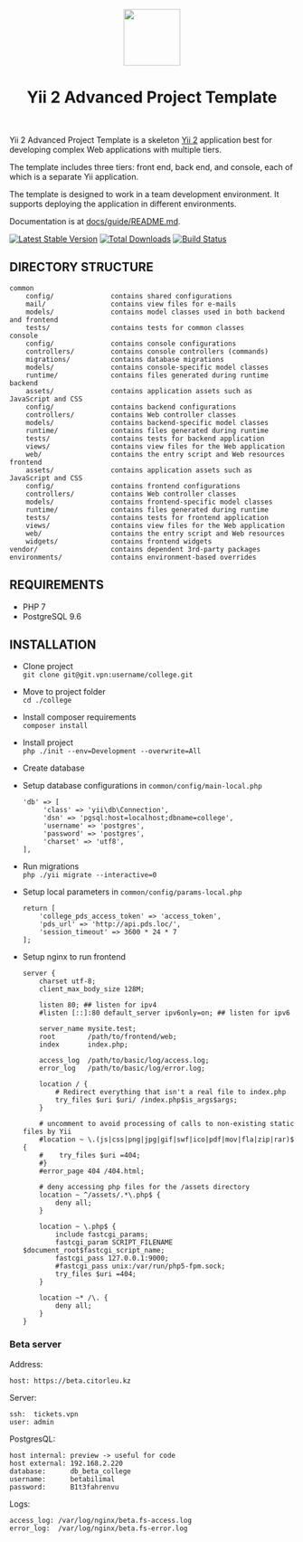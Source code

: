 <p align="center">
    <a href="https://github.com/yiisoft" target="_blank">
        <img src="https://avatars0.githubusercontent.com/u/993323" height="100px">
    </a>
    <h1 align="center">Yii 2 Advanced Project Template</h1>
    <br>
</p>

Yii 2 Advanced Project Template is a skeleton [Yii 2](http://www.yiiframework.com/) application best for
developing complex Web applications with multiple tiers.

The template includes three tiers: front end, back end, and console, each of which
is a separate Yii application.

The template is designed to work in a team development environment. It supports
deploying the application in different environments.

Documentation is at [docs/guide/README.md](docs/guide/README.md).

[![Latest Stable Version](https://img.shields.io/packagist/v/yiisoft/yii2-app-advanced.svg)](https://packagist.org/packages/yiisoft/yii2-app-advanced)
[![Total Downloads](https://img.shields.io/packagist/dt/yiisoft/yii2-app-advanced.svg)](https://packagist.org/packages/yiisoft/yii2-app-advanced)
[![Build Status](https://travis-ci.org/yiisoft/yii2-app-advanced.svg?branch=master)](https://travis-ci.org/yiisoft/yii2-app-advanced)

DIRECTORY STRUCTURE
-------------------

```
common
    config/              contains shared configurations
    mail/                contains view files for e-mails
    models/              contains model classes used in both backend and frontend
    tests/               contains tests for common classes    
console
    config/              contains console configurations
    controllers/         contains console controllers (commands)
    migrations/          contains database migrations
    models/              contains console-specific model classes
    runtime/             contains files generated during runtime
backend
    assets/              contains application assets such as JavaScript and CSS
    config/              contains backend configurations
    controllers/         contains Web controller classes
    models/              contains backend-specific model classes
    runtime/             contains files generated during runtime
    tests/               contains tests for backend application    
    views/               contains view files for the Web application
    web/                 contains the entry script and Web resources
frontend
    assets/              contains application assets such as JavaScript and CSS
    config/              contains frontend configurations
    controllers/         contains Web controller classes
    models/              contains frontend-specific model classes
    runtime/             contains files generated during runtime
    tests/               contains tests for frontend application
    views/               contains view files for the Web application
    web/                 contains the entry script and Web resources
    widgets/             contains frontend widgets
vendor/                  contains dependent 3rd-party packages
environments/            contains environment-based overrides
```

REQUIREMENTS
------------

* PHP 7
* PostgreSQL 9.6

INSTALLATION
------------

* Clone project <br/>
    `git clone git@git.vpn:username/college.git`
* Move to project folder <br/>
    `cd ./college`
* Install composer requirements <br/>
    `composer install`
* Install project <br/>
    `php ./init --env=Development --overwrite=All`
* Create database
* Setup database configurations in `common/config/main-local.php`
    ```
    'db' => [
         'class' => 'yii\db\Connection',
         'dsn' => 'pgsql:host=localhost;dbname=college',
         'username' => 'postgres',
         'password' => 'postgres',
         'charset' => 'utf8',
    ],
    ```

* Run migrations <br/>
    `php ./yii migrate --interactive=0`
* Setup local parameters in `common/config/params-local.php`
    ```
    return [
        'college_pds_access_token' => 'access_token',
        'pds_url' => 'http://api.pds.loc/',
        'session_timeout' => 3600 * 24 * 7
    ];
    ```
* Setup nginx to run frontend
    ```
    server {
        charset utf-8;
        client_max_body_size 128M;
    
        listen 80; ## listen for ipv4
        #listen [::]:80 default_server ipv6only=on; ## listen for ipv6
    
        server_name mysite.test;
        root        /path/to/frontend/web;
        index       index.php;
    
        access_log  /path/to/basic/log/access.log;
        error_log   /path/to/basic/log/error.log;
    
        location / {
            # Redirect everything that isn't a real file to index.php
            try_files $uri $uri/ /index.php$is_args$args;
        }
    
        # uncomment to avoid processing of calls to non-existing static files by Yii
        #location ~ \.(js|css|png|jpg|gif|swf|ico|pdf|mov|fla|zip|rar)$ {
        #    try_files $uri =404;
        #}
        #error_page 404 /404.html;
    
        # deny accessing php files for the /assets directory
        location ~ ^/assets/.*\.php$ {
            deny all;
        }
    
        location ~ \.php$ {
            include fastcgi_params;
            fastcgi_param SCRIPT_FILENAME $document_root$fastcgi_script_name;
            fastcgi_pass 127.0.0.1:9000;
            #fastcgi_pass unix:/var/run/php5-fpm.sock;
            try_files $uri =404;
        }
    
        location ~* /\. {
            deny all;
        }
    }
    ```

### Beta server

Address: 

    host: https://beta.citorleu.kz

Server:

    ssh:  tickets.vpn
    user: admin

PostgresQL:

    host internal: preview -> useful for code
    host external: 192.168.2.220
    database:      db_beta_college
    username:      betabilimal
    password:      B1t3fahrenvu

Logs:

    access_log: /var/log/nginx/beta.fs-access.log
    error_log:  /var/log/nginx/beta.fs-error.log




